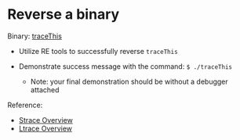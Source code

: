 # Reverse a binary

Binary: [traceThis](./traceThis)

- Utilize RE tools to successfully reverse `traceThis`

- Demonstrate success message with the command: `$ ./traceThis`
  - Note: your final demonstration should be without a debugger attached


Reference:

- [Strace Overview](https://opensource.com/article/19/10/strace)
- [Ltrace Overview](https://www.go4expert.com/articles/ltrace-linux-debugging-utility-tutorial-t29095/)
